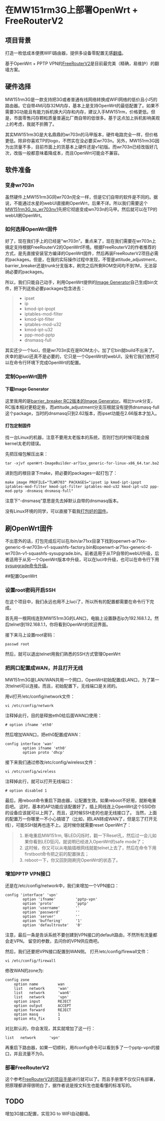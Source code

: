 
# 在MW151rm3G上部署OpenWrt + FreeRouterV2

## 项目背景

打造一枚低成本便携WIFI路由器，提供多设备零配置无感[翻墙](http://zh.wikipedia.org/wiki/%E7%AA%81%E7%A0%B4%E7%BD%91%E7%BB%9C%E5%AE%A1%E6%9F%A5)。

基于OpenWrt + PPTP VPN的[FreeRouterV2](https://github.com/lifetyper/FreeRouter_V2)是目前最完美（精确，易维护）的翻墙方案。

## 硬件选择

MW151rm3G是一款支持把3G或者普通有线网络转换成WIFI网络的低价且小巧的路由器。它自带4M闪存32M内存，基本上是支持OpenWrt的最低配置了。如果不需要3G功能且有能力拆机换大闪存和内存，建议入手MW151rm，价格更低。但是，市面零售闪存颗粒质量普遍比厂商自带的低很多。基于这点加上拆机影响美观上的考虑，我就不折腾了。

其实MW151rm3G是大名鼎鼎的wr703n的马甲版本，硬件电路完全一样，但价格更低。除非你喜欢TP的logo，不然实在没必要买wr703n。另外，MW151rm3G因为出货量不多，目前市面上的货基本上硬件还是v1初版。而wr703n已经改版好几次，改版一般都意味着降成本，而且OpenWrt可能会不兼容。

## 软件准备

### 变身wr703n

虽然硬件上MW151rm3G同wr703n完全一样，但是它们自带的软件是不同的。据说，不能通过水星的webUI直接刷OpenWrt，后果不详。所以我们需要这个[MW151rm3G_to_wr703nv1](http://pan.baidu.com/wap/link?uk=53469291&shareid=343179&third=0)先把它彻底变成wn703n的马甲。然后就可以在TP的webUI刷OpenWrt。

### 如何选择OpenWrt固件

好了，现在我们手上的已经是"wr703n"。重点来了，现在我们需要在wr703n上搞定支持根据FreeRouterV2的OpenWrt环境。根据FreeRouterV2的作者推荐的方式，是先直接安装官方编译的OpenWrt固件，然后再装FreeRouterV2项目必需的packages。但是，在我的实际操作过程中发现，不管是attitude_adjustment，barrier_breaker还是trunk分支版本，刷完之后所剩ROM空间均不到1M，无法容纳必要的packages。

所以，我们只能自己动手，利用OpenWrt提供的[Image Generator](http://wiki.openwrt.org/doc/howto/obtain.firmware.generate)自己生成bin文件，把下列这些必要packages包含进去：

> + ipset
> + ip
> + kmod-ipt-ipopt
> + iptables-mod-filter
> + kmod-ipt-filter
> + iptables-mod-u32
> + kmod-ipt-u32
> + ppp-mod-pptp
> + dnsmasq-full

其实还少一个luci，但是wr703n实在是ROM太小，加了它bin就build不出来了。庆幸的是luci还真不是必要的，它只是一个OpenWrt的webUI，没有它我们依然可以在命令行环境下完成OpenWrt的配置。

### 定制OpenWrt固件

#### 下载Image Generator

这里我用的是[barrier_breaker RC2版本的Image Generator](http://downloads.openwrt.org/barrier_breaker/14.07-rc2/ar71xx/generic/OpenWrt-ImageBuilder-ar71xx_generic-for-linux-x86_64.tar.bz2)。相比trunk分支，RC版本相对更稳定些，而attitude_adjustment分支压根就没有提供dnsmasq-full这个package，当时的dnsmasq只到2.62版本，而ipset功能在2.66版本才加入。

#### 打包定制固件

找一台Linux的机器，注意不要用太老版本的系统，否则打包的时候可能会报kernel太老的错误。

先把压缩包解压出来：

	tar -xjvf openWrt-ImageBuilder-ar71xx_generic-for-linux-x86_64.tar.ba2

进到包的根目录下make，把必要的packages一起打包了：

	make image PROFILE="TLWR703" PACKAGES="ipset ip kmod-ipt-ipopt iptables-mod-filter kmod-ipt-filter iptables-mod-u32 kmod-ipt-u32 ppp-mod-pptp -dnsmasq dnsmasq-full"

注意下“-dnsmasq”意思是先去掉默认自带的dnsmasq版本。

没有Linux环境的同学，可以直接下载我[打包好的固件](http://pan.baidu.com/s/1dD3pJqT)。

## 刷OpenWrt固件

不出意外的话，打包完成后可以在/bin/ar71xx目录下找到openwrt-ar71xx-generic-tl-wr703n-v1-squashfs-factory.bin和openwrt-ar71xx-generic-tl-wr703n-v1-squashfs-sysupgrade.bin。前者适用于从TP自带的webUI升级，后者适用于从另一个OpenWrt版本中升级，可以在luci中升级，也可以在命令行下用[sysupgrade命令升级](http://wiki.openwrt.org/doc/howto/generic.sysupgrade)。

##配置OpenWrt

### 设置root密码开启SSH

在这个项目中，我们永远也用不上luci了，所以所有的配置都需要在命令行下完成。

首先用一根网线连到MW151rm3G的LAN口，电脑上设置静态ip为192.168.1.2。然后telnet到192.168.1.1，你将看到OpenWrt的欢迎界面。

接下来马上设置root密码：

	passwd root

然后，就可以退出telnet用我们熟悉的SSH方式管理OpenWrt

### 把网口配置成WAN，并且打开无线

MW151rm3G是LAN/WAN共用一个网口，OpenWrt初始配置成LAN口，为了第一次telnet可以连接。而且，初始配置下，无线端口是关闭的。

用vi打开/etc/config/network文件：

	vi /etc/config/network

注释掉此行，目的是释放eth0给后面WAN口使用：

	# option ifname 'eth0'

然后增加WAN口，把eth0配置成WAN：

	config interface 'wan'
    		option ifname 'eth0'
    		option proto 'dhcp'

接下来我们通过修改/etc/config/wireless文件：

	vi /etc/config/wireless

注释掉此行，就可以打开无线端口：

	# option disabled 1

最后，用reboot命令重启下路由器，让配置生效。如果reboot不好用，就断电重启吧。
这时，基本的AP功能应该配置好了，插上网线连上OpenWrt这个SSID你的设备应该就可以上网了。而且，这时候SSH走的也是无线接口了。
当然，上面的配置万一你哪里一不小心搞错了（比如，把LAN转成WAN了，但是忘了打开无线），可能SSH就再也连不上。这时候你就需要reset OpenWrt了：

> 1. 断电重启MW151rm, 等LED闪烁时，戳一下Reset孔，然后过一会儿如果你看到LED狂闪，就说明已经进入OpenWrt的safe mode了；
> 2. 这时候，你又可以从电脑插根网线就能telnet上去了，然后在命令下用firstboot命令把之前的配置抹去；
> 3. reboot一下，你又回到刚刷完OpenWrt的状态了。

### 增加PPTP VPN接口

还是在/etc/config/network中，我们来增加一个VPN接口：

	config 'interface' 'vpn' 
	        option 'ifname'    		'pptp-vpn'  
	        option 'proto'     		'pptp'
	        option 'username'  		''
	        option 'password'  		''
	        option 'server'    		'' 
	        option 'buffering' 		'1'
	        option 'defaultroute'	'0'

注意，最后一条是告诉系统不要创建到VPN接口的default路由，不然所有流量都会走VPN。
留空的参数，去问你的VPN供应商吧。

然后，我们还要把VPN接口配置到WAN侧。
打开/etc/config/firewall文件：

	vi /etc/config/firewall

修改WAN的zone为:

	config zone
		option name			wan
		list   network		'wan'
		list   network		'wan6'
		list   network		'vpn'
		option input		REJECT
		option output		ACCEPT
		option forward		REJECT
		option masq			1
		option mtu_fix		1

对比默认的，你会发现，其实就增加了这一行：

	list   network		'vpn'

再重启下路由器，如果一切顺利，用ifconfig命令可以看到多了一个pptp-vpn的接口，并且流量不为0。

### 部署FreeRouterV2

这个参考[FreeRouterV2的项目手册](https://github.com/lifetyper/FreeRouter_V2/blob/master/FreeRouterV2_HandBook.pdf)进行就可以了。而且手册里不仅仅只有部署，把原理都讲得很明白了，据作者说是按文科生也能看懂的标准写的。

## TODO
增加3G接口配置，实现3G to WIFI自动翻墙。
